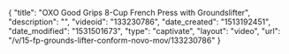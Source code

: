 {
    "title": "OXO Good Grips 8-Cup French Press with Groundslifter",
    "description": "",
    "videoid": "133230786",
    "date_created": "1513192451",
    "date_modified": "1531501673",
    "type": "captivate",
    "layout": "video",
    "url": "\/v\/15-fp-grounds-lifter-conform-novo-mov\/133230786"
}